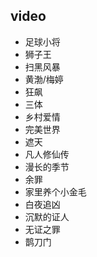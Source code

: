 ## video

- 足球小将
- 狮子王
- 扫黑风暴
- 黄渤/梅婷
- 狂飙
- 三体
- 乡村爱情
- 完美世界
- 遮天
- 凡人修仙传
- 漫长的季节
- 余罪
- 家里养个小金毛
- 白夜追凶
- 沉默的证人
- 无证之罪
- 鹊刀门